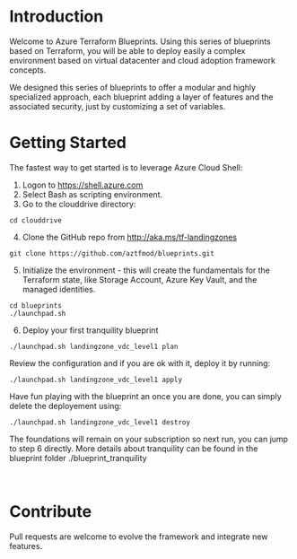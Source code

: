 # Introduction 
Welcome to Azure Terraform Blueprints.
Using this series of blueprints based on Terraform, you will be able to deploy easily a complex environment based on virtual datacenter and cloud adoption framework concepts.

We designed this series of blueprints to offer a modular and highly specialized approach, each blueprint adding a layer of features and the associated security, just by customizing a set of variables.

# Getting Started
The fastest way to get started is to leverage Azure Cloud Shell:
1. Logon to https://shell.azure.com
2. Select Bash as scripting environment.
3. Go to the clouddrive directory: 
```
cd clouddrive
```
4. Clone the GitHub repo from http://aka.ms/tf-landingzones
```
git clone https://github.com/aztfmod/blueprints.git 
``` 
5. Initialize the environment - this will create the fundamentals for the Terraform state, like Storage Account, Azure Key Vault, and the managed identities.
```
cd blueprints
./launchpad.sh 
```

6. Deploy your first tranquility blueprint 

```
./launchpad.sh landingzone_vdc_level1 plan
```
Review the configuration and if you are ok with it, deploy it by running: 
```
./launchpad.sh landingzone_vdc_level1 apply
```
Have fun playing with the blueprint an once you are done, you can simply delete the deployement using: 
```
./launchpad.sh landingzone_vdc_level1 destroy
```
The foundations will remain on your subscription so next run, you can jump to step 6 directly. 
More details about tranquility can be found in the blueprint folder ./blueprint_tranquility

<br/>




# Contribute
Pull requests are welcome to evolve the framework and integrate new features.
